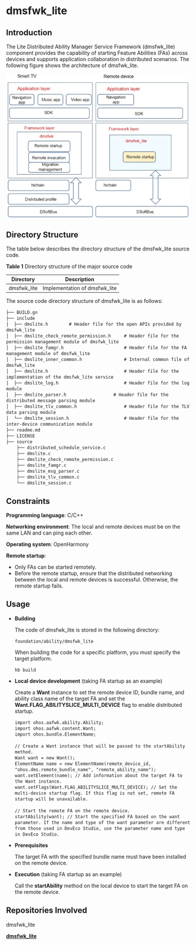 # dmsfwk_lite

## Introduction

The Lite Distributed Ability Manager Service Framework (dmsfwk_lite) component provides the capability of starting Feature Abilities (FAs) across devices and supports application collaboration in distributed scenarios. The following figure shows the architecture of dmsfwk_lite.

![](figures/en-us_image_0000001081284974.png)

## Directory Structure

The table below describes the directory structure of the dmsfwk_lite source code.

**Table 1** Directory structure of the major source code

| Directory       | Description                |
| ----------- | -------------------- |
| dmsfwk_lite | Implementation of dmsfwk_lite|

The source code directory structure of dmsfwk_lite is as follows:

```
├── BUILD.gn
├── include
│  ├── dmslite.h        # Header file for the open APIs provided by dmsfwk_lite
│  ├── dmslite_check_remote_permission.h     # Header file for the permission management module of dmsfwk_lite
│  ├── dmslite_famgr.h                       # Header file for the FA management module of dmsfwk_lite
│  ├── dmslite_inner_common.h                # Internal common file of dmsfwk_lite
│  ├── dmslite.h                             # Header file for the implementation of the dmsfwk_lite service
│  ├── dmslite_log.h                         # Header file for the log module
│  ├── dmslite_parser.h                  # Header file for the distributed message parsing module
│  ├── dmslite_tlv_common.h                  # Header file for the TLV data parsing module
│  └── dmslite_session.h                     # Header file for the inter-device communication module
├── readme.md
├── LICENSE
├── source
    ├── distributed_schedule_service.c
    ├── dmslite.c
    ├── dmslite_check_remote_permission.c
    ├── dmslite_famgr.c
    ├── dmslite_msg_parser.c
    ├── dmslite_tlv_common.c
    └── dmslite_session.c
```

## Constraints

**Programming language**: C/C++

**Networking environment**: The local and remote devices must be on the same LAN and can ping each other.

**Operating system**: OpenHarmony

**Remote startup**:

-   Only FAs can be started remotely.
-   Before the remote startup, ensure that the distributed networking between the local and remote devices is successful. Otherwise, the remote startup fails.

## Usage

- **Building**

  The code of dmsfwk_lite is stored in the following directory:

  ```
  foundation/ability/dmsfwk_lite
  ```
  
  When building the code for a specific platform, you must specify the target platform.
  
  ```
  hb build
  ```

- **Local device development** (taking FA startup as an example)

  Create a **Want** instance to set the remote device ID, bundle name, and ability class name of the target FA and set the **Want.FLAG\_ABILITYSLICE\_MULTI\_DEVICE** flag to enable distributed startup.

  ```
  import ohos.aafwk.ability.Ability;
  import ohos.aafwk.content.Want;
  import ohos.bundle.ElementName;

  // Create a Want instance that will be passed to the startAbility method.
  Want want = new Want();
  ElementName name = new ElementName(remote_device_id,       "ohos.dms.remote_bundle_name", "remote_ability_name"); 
  want.setElement(name); // Add information about the target FA to the Want instance.
  want.setFlags(Want.FLAG_ABILITYSLICE_MULTI_DEVICE); // Set the multi-device startup flag. If this flag is not set, remote FA startup will be unavailable.

  // Start the remote FA on the remote device.
  startAbility(want); // Start the specified FA based on the want parameter. If the name and type of the want parameter are different from those used in DevEco Studio, use the parameter name and type in DevEco Studio.
  ```

- **Prerequisites**

  The target FA with the specified bundle name must have been installed on the remote device.

- **Execution** (taking FA startup as an example)

  Call the **startAbility** method on the local device to start the target FA on the remote device.

## Repositories Involved

dmsfwk_lite

[**dmsfwk\_lite**](https://gitee.com/openharmony/ability_dmsfwk_lite)
